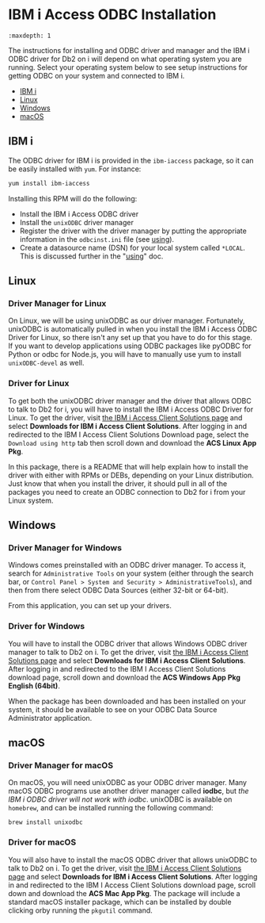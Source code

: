 # IBM i Access ODBC Installation

```{toctree}
:maxdepth: 1
```

The instructions for installing and ODBC driver and manager and the IBM i ODBC
driver for Db2 on i will depend on what operating system you are running. Select
your operating system below to see setup instructions for getting ODBC on your
system and connected to IBM i.

* [IBM i](#ibm-i)
* [Linux](#linux)
* [Windows](#windows)
* [macOS](#macOS)

## IBM i

The ODBC driver for IBM i is provided in the `ibm-iaccess` package, so it can be
easily installed with `yum`. For instance:
```bash
yum install ibm-iaccess
```

Installing this RPM will do the following:
- Install the IBM i Access ODBC driver
- Install the `unixODBC` driver manager
- Register the driver with the driver manager by putting the appropriate information
in the `odbcinst.ini` file (see [using](./using.md)).
- Create a datasource name (DSN) for your local system called `*LOCAL`. This is
discussed further in the "[using](./using.md)" doc.

## Linux

### Driver Manager for Linux

On Linux, we will be using unixODBC as our driver manager. Fortunately, unixODBC
is automatically pulled in when you install the IBM i Access ODBC Driver for
Linux, so there isn't any set up that you have to do for this stage. If you want
to develop applications using ODBC packages like pyODBC for Python or odbc for
Node.js, you will have to manually use yum to install `unixODBC-devel` as well.

### Driver for Linux

To get both the unixODBC driver manager and the driver that allows ODBC to talk
to Db2 for i, you will have to install the IBM i Access ODBC Driver for Linux.
To get the driver, visit [the IBM i Access Client Solutions page](https://www-01.ibm.com/support/docview.wss?id=isg3T1026805)
and select **Downloads for IBM i Access Client Solutions**. After logging in and
redirected to the IBM I Access Client Solutions Download page, select the
`Download using http` tab then scroll down and download the **ACS Linux App Pkg**.

In this package, there is a README that will help explain how to install the
driver with either with RPMs or DEBs, depending on your Linux distribution. Just
know that when you install the driver, it should pull in all of the packages you
need to create an ODBC connection to Db2 for i from your Linux system.

## Windows

### Driver Manager for Windows

Windows comes preinstalled with an ODBC driver manager. To access it, search for
`Administrative Tools` on your system (either through the search bar, or
`Control Panel > System and Security > AdministrativeTools`), and then from
there select ODBC Data Sources (either 32-bit or 64-bit).

From this application, you can set up your drivers.

### Driver for Windows

You will have to install the ODBC driver that allows Windows ODBC driver manager
to talk to Db2 on i. To get the driver, visit
[the IBM i Access Client Solutions page](https://www-01.ibm.com/support/docview.wss?uid=isg3T1026805)
and select **Downloads for IBM i Access Client Solutions**. After logging in and
redirected to the IBM I Access Client Solutions download page, scroll down and
download the **ACS Windows App Pkg English (64bit)**.

When the package has been downloaded and has been installed on your system, it
should be available to see on your ODBC Data Source Administrator application.

## macOS

### Driver Manager for macOS

On macOS, you will need unixODBC as your ODBC driver manager. Many macOS ODBC
programs use another driver manager called **iodbc**, but *the IBM i ODBC driver
will not work with iodbc*. unixODBC is available on `homebrew`, and can be
installed running the following command:

```shell
brew install unixodbc
```

### Driver for macOS

You will also have to install the macOS ODBC driver that allows unixODBC to talk
to Db2 on i. To get the driver, visit [the IBM i Access Client Solutions page](https://www-01.ibm.com/support/docview.wss?uid=isg3T1026805)
and select **Downloads for IBM i Access Client Solutions**. After logging in and
redirected to the IBM I Access Client Solutions download page, scroll down and
download the **ACS Mac App Pkg**. The package will include a standard macOS
installer package, which can be installed by double clicking orby running the
`pkgutil` command.

